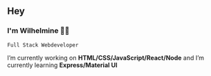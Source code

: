 ## Hey
### I'm Wilhelmine 👩‍💻
`Full Stack Webdeveloper`

 I’m currently working on **HTML/CSS/JavaScript/React/Node** and I’m currently learning **Express/Material UI**
